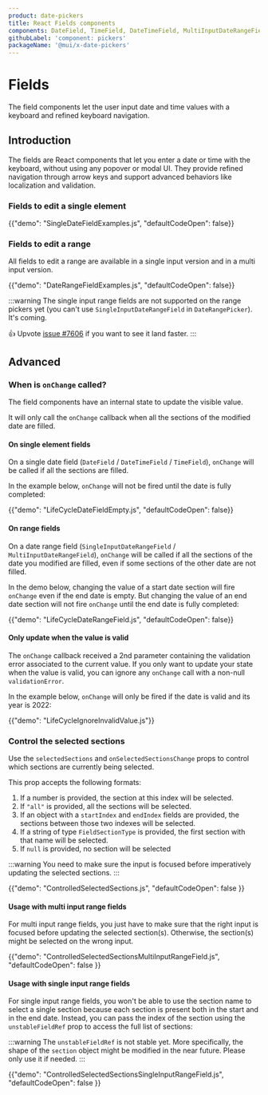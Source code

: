 ```yaml
---
product: date-pickers
title: React Fields components
components: DateField, TimeField, DateTimeField, MultiInputDateRangeField, SingleInputDateRangeField, MultiInputTimeRangeField, SingleInputTimeRangeField, MultiInputDateTimeRangeField, SingleInputDateTimeRangeField
githubLabel: 'component: pickers'
packageName: '@mui/x-date-pickers'
---
```


# Fields

<p class="description">The field components let the user input date and time values with a keyboard and refined keyboard navigation.</p>

## Introduction

The fields are React components that let you enter a date or time with the keyboard, without using any popover or modal UI.
They provide refined navigation through arrow keys and support advanced behaviors like localization and validation.

### Fields to edit a single element

{{"demo": "SingleDateFieldExamples.js", "defaultCodeOpen": false}}

### Fields to edit a range [<span class="plan-pro"></span>](/x/introduction/licensing/#pro-plan)

All fields to edit a range are available in a single input version and in a multi input version.

{{"demo": "DateRangeFieldExamples.js", "defaultCodeOpen": false}}

:::warning
The single input range fields are not supported on the range pickers yet (you can't use `SingleInputDateRangeField` in `DateRangePicker`). It's coming.

👍 Upvote [issue #7606](https://github.com/mui/mui-x/issues/7606) if you want to see it land faster.
:::

## Advanced

### When is `onChange` called?

The field components have an internal state to update the visible value.

It will only call the `onChange` callback when all the sections of the modified date are filled.

#### On single element fields

On a single date field (`DateField` / `DateTimeField` / `TimeField`),
`onChange` will be called if all the sections are filled.

In the example below, `onChange` will not be fired until the date is fully completed:

{{"demo": "LifeCycleDateFieldEmpty.js", "defaultCodeOpen": false}}

#### On range fields [<span class="plan-pro"></span>](/x/introduction/licensing/#pro-plan)

On a date range field (`SingleInputDateRangeField` / `MultiInputDateRangeField`),
`onChange` will be called if all the sections of the date you modified are filled,
even if some sections of the other date are not filled.

In the demo below, changing the value of a start date section will fire `onChange` even if the end date is empty.
But changing the value of an end date section will not fire `onChange` until the end date is fully completed:

{{"demo": "LifeCycleDateRangeField.js", "defaultCodeOpen": false}}

#### Only update when the value is valid

The `onChange` callback received a 2nd parameter containing the validation error associated to the current value.
If you only want to update your state when the value is valid, you can ignore any `onChange` call with a non-null `validationError`.

In the example below, `onChange` will only be fired if the date is valid and its year is 2022:

{{"demo": "LifeCycleIgnoreInvalidValue.js"}}

### Control the selected sections

Use the `selectedSections` and `onSelectedSectionsChange` props to control which sections are currently being selected.

This prop accepts the following formats:

1. If a number is provided, the section at this index will be selected.
2. If `"all"` is provided, all the sections will be selected.
3. If an object with a `startIndex` and `endIndex` fields are provided, the sections between those two indexes will be selected.
4. If a string of type `FieldSectionType` is provided, the first section with that name will be selected.
5. If `null` is provided, no section will be selected

:::warning
You need to make sure the input is focused before imperatively updating the selected sections.
:::

{{"demo": "ControlledSelectedSections.js", "defaultCodeOpen": false }}

#### Usage with multi input range fields [<span class="plan-pro"></span>](/x/introduction/licensing/#pro-plan)

For multi input range fields, you just have to make sure that the right input is focused before updating the selected section(s).
Otherwise, the section(s) might be selected on the wrong input.

{{"demo": "ControlledSelectedSectionsMultiInputRangeField.js", "defaultCodeOpen": false }}

#### Usage with single input range fields [<span class="plan-pro"></span>](/x/introduction/licensing/#pro-plan)

For single input range fields, you won't be able to use the section name to select a single section because each section is present both in the start and in the end date.
Instead, you can pass the index of the section using the `unstableFieldRef` prop to access the full list of sections:

:::warning
The `unstableFieldRef` is not stable yet. More specifically, the shape of the `section` object might be modified in the near future.
Please only use it if needed.
:::

{{"demo": "ControlledSelectedSectionsSingleInputRangeField.js", "defaultCodeOpen": false }}
